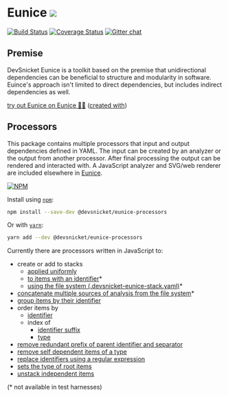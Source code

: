 # Eunice [![](https://raw.githubusercontent.com/DevSnicket/Eunice/master/Renderer/getSvgElementForYaml/createArrows/testcase.svg?sanitize=true)](Renderer/getSvgElementForYaml/createArrows/testcase.svg)

[![Build Status](https://travis-ci.org/DevSnicket/eunice-processors.svg?branch=master)](https://travis-ci.org/DevSnicket/eunice-processors) [![Coverage Status](https://coveralls.io/repos/github/DevSnicket/eunice-processors/badge.svg?branch=master&c=1)](https://coveralls.io/github/DevSnicket/eunice-processors?branch=master) [![Gitter chat](https://badges.gitter.im/devsnicket-eunice/gitter.png)](https://gitter.im/devsnicket-eunice)

## Premise

DevSnicket Eunice is a toolkit based on the premise that unidirectional dependencies can be beneficial to structure and modularity in software. Euince's approach isn't limited to direct dependencies, but includes indirect dependencies as well.

[try out Eunice on Eunice 🐶🥫](https://devsnicket.github.io/Eunice-harnesses/Renderer/harness.html) ([created with](dogfooding/generate.sh))

## Processors

This package contains multiple processors that input and output dependencies defined in YAML. The input can be created by an analyzer or the output from another processor. After final processing the output can be rendered and interacted with. A JavaScript analyzer and SVG/web renderer are included elsewhere in [Eunice](https://www.github.com/DevSnicket/Eunice).

[![NPM](https://img.shields.io/npm/v/@devsnicket/eunice-processors.svg)](https://www.npmjs.com/package/@devsnicket/eunice-processors
)

Install using [`npm`](https://www.npmjs.com/package/@devsnicket/eunice-processors):

```bash
npm install --save-dev @devsnicket/eunice-processors
```
Or with [`yarn`](https://yarnpkg.com/en/package/@devsnicket/eunice-processors):

```bash
yarn add --dev @devsnicket/eunice-processors
```

Currently there are processors written in JavaScript to:
- create or add to stacks
	- [applied uniformly](createOrAddToStacks/uniformly.js)
	- [to items with an identifier](createOrAddToStacks/toItemsWithIdentifier)*
	- [using the file system (.devsnicket-eunice-stack.yaml)](createOrAddToStacks/usingFileSystem)*
- [concatenate multiple sources of analysis from the file system](concatenateFromFileSystem)*
- [group items by their identifier](groupItemsByIdentifierSeparator)
- order items by
	- [identifier](orderItemsBy/identifier)
	- index of
		- [identifier suffix](orderItemsBy/indexOf/identifierSuffix)
		- [type](orderItemsBy/indexOf/type)
- [remove redundant prefix of parent identifier and separator](removeRedundantParentIdentifierPrefix)
- [remove self dependent items of a type](removeSelfDependentItemsOfType)
- [replace identifiers using a regular expression](replaceIdentifiers)
- [sets the type of root items](setTypeOfRootItems)
- [unstack independent items](unstackIndependent)

(\* not available in test harnesses)